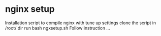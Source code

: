 # nginx setup
Installation script to compile nginx with tune up settings clone the script in /root/ dir run bash ngxsetup.sh Follow instruction ...

